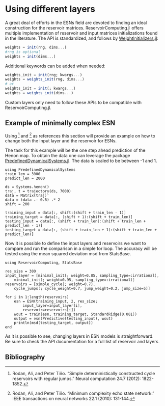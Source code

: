 # Using different layers

A great deal of efforts in the ESNs field are devoted to finding an ideal construction for the reservoir matrices. ReservoirComputing.jl offers multiple implementation of reservoir and input matrices initializations found in the literature. The API is standardized, and follows by [WeightInitializers.jl](https://github.com/LuxDL/Lux.jl/tree/main/lib/WeightInitializers):

```julia
weights = init(rng, dims...)
#rng is optional
weights = init(dims...)
```

Additional keywords can be added when needed:

```julia
weights_init = init(rng; kwargs...)
weights = weights_init(rng, dims...)
# or
weights_init = init(; kwargs...)
weights = weights_init(dims...)
```

Custom layers only need to follow these APIs to be compatible with ReservoirComputing.jl.

## Example of minimally complex ESN

Using [^rodan2012] and [^rodan2010] as references this section will provide an example on how to change both the input layer and the reservoir for ESNs.

The task for this example will be the one step ahead prediction of the Henon map. To obtain the data one can leverage the package [PredefinedDynamicalSystems.jl](https://juliadynamics.github.io/PredefinedDynamicalSystems.jl/dev/). The data is scaled to be between -1 and 1.

```@example minesn
using PredefinedDynamicalSystems
train_len = 3000
predict_len = 2000

ds = Systems.henon()
traj, t = trajectory(ds, 7000)
data = Matrix(traj)'
data = (data .- 0.5) .* 2
shift = 200

training_input = data[:, shift:(shift + train_len - 1)]
training_target = data[:, (shift + 1):(shift + train_len)]
testing_input = data[:, (shift + train_len):(shift + train_len + predict_len - 1)]
testing_target = data[:, (shift + train_len + 1):(shift + train_len + predict_len)]
```

Now it is possible to define the input layers and reservoirs we want to compare and run the comparison in a simple for loop. The accuracy will be tested using the mean squared deviation msd from StatsBase.

```@example minesn
using ReservoirComputing, StatsBase

res_size = 300
input_layer = [minimal_init(; weight=0.85, sampling_type=:irrational),
    minimal_init(; weight=0.95, sampling_type=:irrational)]
reservoirs = [simple_cycle(; weight=0.7),
    cycle_jumps(; cycle_weight=0.7, jump_weight=0.2, jump_size=5)]

for i in 1:length(reservoirs)
    esn = ESN(training_input, 2, res_size;
        input_layer=input_layer[i],
        reservoir=reservoirs[i])
    wout = train(esn, training_target, StandardRidge(0.001))
    output = esn(Predictive(testing_input), wout)
    println(msd(testing_target, output))
end
```

As it is possible to see, changing layers in ESN models is straightforward. Be sure to check the API documentation for a full list of reservoir and layers.

## Bibliography

[^rodan2012]: Rodan, Ali, and Peter Tiňo. “Simple deterministically constructed cycle reservoirs with regular jumps.” Neural computation 24.7 (2012): 1822-1852.
[^rodan2010]: Rodan, Ali, and Peter Tiňo. “Minimum complexity echo state network.” IEEE transactions on neural networks 22.1 (2010): 131-144.
